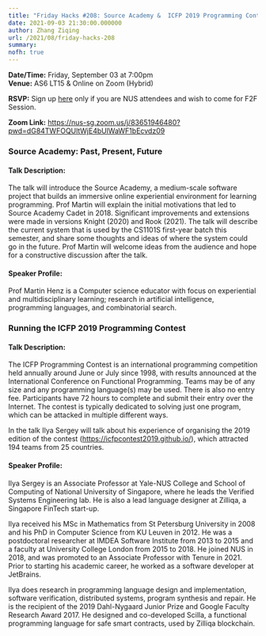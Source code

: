 ```yaml
---
title: "Friday Hacks #208: Source Academy &  ICFP 2019 Programming Contest"
date: 2021-09-03 21:30:00.000000
author: Zhang Ziqing
url: /2021/08/friday-hacks-208
summary:
nofh: true
---
```


**Date/Time:** Friday, September 03 at 7:00pm<br />
**Venue:** AS6 LT15 & Online on Zoom (Hybrid)<br />

**RSVP:** Sign up [here][1] only if you are NUS attendees and wish to come for F2F Session.<br />

**Zoom Link:** https://nus-sg.zoom.us/j/83651946480?pwd=dG84TWFOQUltWjE4bUlWaWF1bEcvdz09

### Source Academy: Past, Present, Future

#### Talk Description:

The talk will introduce the Source Academy, a medium-scale software project that builds an immersive online experiential environment for learning programming. Prof Martin will explain the initial motivations that led to Source Academy Cadet in 2018. Significant improvements and extensions were made in versions Knight (2020) and Rook (2021). The talk will describe the current system that is used by the CS1101S first-year batch this semester, and share some thoughts and ideas of where the system could go in the future. Prof Martin will welcome ideas from the audience and hope for a constructive discussion after the talk.

#### Speaker Profile:

Prof Martin Henz is a Computer science educator with focus on experiential and multidisciplinary learning; research in artificial intelligence, programming languages, and combinatorial search.

### Running the ICFP 2019 Programming Contest

#### Talk Description:

The ICFP Programming Contest is an international programming competition held annually around June or July since 1998, with results announced at the International Conference on Functional Programming. Teams may be of any size and any programming language(s) may be used. There is also no entry fee. Participants have 72 hours to complete and submit their entry over the Internet. The contest is typically dedicated to solving just one program, which can be attacked in multiple different ways.

In the talk Ilya Sergey will talk about his experience of organising the 2019 edition of the contest (https://icfpcontest2019.github.io/), which attracted 194 teams from 25 countries.

#### Speaker Profile:

Ilya Sergey is an Associate Professor at Yale-NUS College and School of Computing of National University of Singapore, where he leads the Verified Systems Engineering lab. He is also a lead language designer at Zilliqa, a Singapore FinTech start-up.

Ilya received his MSc in Mathematics from St Petersburg University in 2008 and his PhD in Computer Science from KU Leuven in 2012. He was a postdoctoral researcher at IMDEA Software Institute from 2013 to 2015 and a faculty at University College London from 2015 to 2018. He joined NUS in 2018, and was promoted to an Associate Professor with Tenure in 2021. Prior to starting his academic career, he worked as a software developer at JetBrains.

Ilya does research in programming language design and implementation, software verification, distributed systems, program synthesis and repair. He is the recipient of the 2019 Dahl-Nygaard Junior Prize and Google Faculty Research Award 2017. He designed and co-developed Scilla, a functional programming language for safe smart contracts, used by Zilliqa blockchain.

[1]: https://nus.campuslabs.com/engage/submitter/form/start/500580
